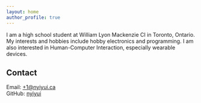 ```yaml
---
layout: home
author_profile: true
---
```


I am a high school student at William Lyon Mackenzie CI in Toronto, Ontario.
My interests and hobbies include hobby electronics and programming.
I am also interested in Human-Computer Interaction, especially wearable devices.

## Contact

Email: [+1@nyiyui.ca](mailto:+1@nyiyui.ca) <br />
GitHub: [nyiyui](https://github.com/nyiyui)
